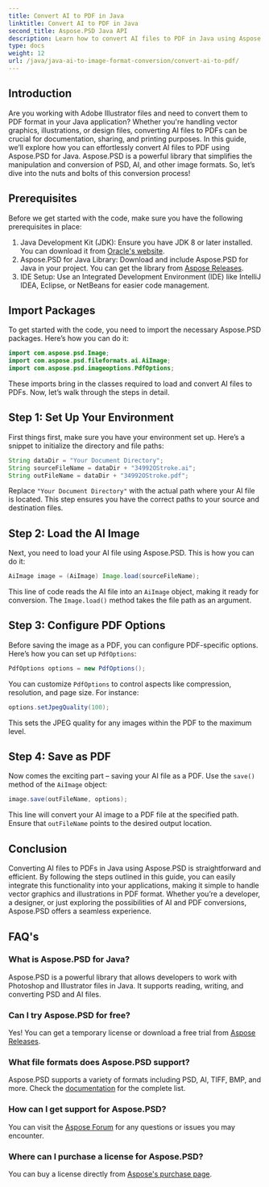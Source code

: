 ```yaml
---
title: Convert AI to PDF in Java
linktitle: Convert AI to PDF in Java
second_title: Aspose.PSD Java API
description: Learn how to convert AI files to PDF in Java using Aspose.PSD. Follow our detailed, step-by-step guide to efficiently manage your file conversions.
type: docs
weight: 12
url: /java/java-ai-to-image-format-conversion/convert-ai-to-pdf/
---
```

## Introduction
Are you working with Adobe Illustrator files and need to convert them to PDF format in your Java application? Whether you're handling vector graphics, illustrations, or design files, converting AI files to PDFs can be crucial for documentation, sharing, and printing purposes. In this guide, we’ll explore how you can effortlessly convert AI files to PDF using Aspose.PSD for Java. Aspose.PSD is a powerful library that simplifies the manipulation and conversion of PSD, AI, and other image formats. So, let’s dive into the nuts and bolts of this conversion process!
## Prerequisites
Before we get started with the code, make sure you have the following prerequisites in place:
1. Java Development Kit (JDK): Ensure you have JDK 8 or later installed. You can download it from [Oracle's website](https://www.oracle.com/java/technologies/javase-downloads.html).
2. Aspose.PSD for Java Library: Download and include Aspose.PSD for Java in your project. You can get the library from [Aspose Releases](https://releases.aspose.com/psd/java/).
3. IDE Setup: Use an Integrated Development Environment (IDE) like IntelliJ IDEA, Eclipse, or NetBeans for easier code management.
## Import Packages
To get started with the code, you need to import the necessary Aspose.PSD packages. Here’s how you can do it:
```java
import com.aspose.psd.Image;
import com.aspose.psd.fileformats.ai.AiImage;
import com.aspose.psd.imageoptions.PdfOptions;
```
These imports bring in the classes required to load and convert AI files to PDFs. Now, let’s walk through the steps in detail.

## Step 1: Set Up Your Environment
First things first, make sure you have your environment set up. Here’s a snippet to initialize the directory and file paths:
```java
String dataDir = "Your Document Directory"; 
String sourceFileName = dataDir + "34992OStroke.ai";
String outFileName = dataDir + "34992OStroke.pdf";
```
Replace `"Your Document Directory"` with the actual path where your AI file is located. This step ensures you have the correct paths to your source and destination files.
## Step 2: Load the AI Image
Next, you need to load your AI file using Aspose.PSD. This is how you can do it:
```java
AiImage image = (AiImage) Image.load(sourceFileName);
```
This line of code reads the AI file into an `AiImage` object, making it ready for conversion. The `Image.load()` method takes the file path as an argument.
## Step 3: Configure PDF Options
Before saving the image as a PDF, you can configure PDF-specific options. Here’s how you can set up `PdfOptions`:
```java
PdfOptions options = new PdfOptions();
```
You can customize `PdfOptions` to control aspects like compression, resolution, and page size. For instance:
```java
options.setJpegQuality(100);
```
This sets the JPEG quality for any images within the PDF to the maximum level.
## Step 4: Save as PDF
Now comes the exciting part – saving your AI file as a PDF. Use the `save()` method of the `AiImage` object:
```java
image.save(outFileName, options);
```
This line will convert your AI image to a PDF file at the specified path. Ensure that `outFileName` points to the desired output location.

## Conclusion
Converting AI files to PDFs in Java using Aspose.PSD is straightforward and efficient. By following the steps outlined in this guide, you can easily integrate this functionality into your applications, making it simple to handle vector graphics and illustrations in PDF format. Whether you’re a developer, a designer, or just exploring the possibilities of AI and PDF conversions, Aspose.PSD offers a seamless experience.
## FAQ's
### What is Aspose.PSD for Java?
Aspose.PSD is a powerful library that allows developers to work with Photoshop and Illustrator files in Java. It supports reading, writing, and converting PSD and AI files.
### Can I try Aspose.PSD for free?
Yes! You can get a temporary license or download a free trial from [Aspose Releases](https://releases.aspose.com/psd/java/).
### What file formats does Aspose.PSD support?
Aspose.PSD supports a variety of formats including PSD, AI, TIFF, BMP, and more. Check the [documentation](https://reference.aspose.com/psd/java/) for the complete list.
### How can I get support for Aspose.PSD?
You can visit the [Aspose Forum](https://forum.aspose.com/c/psd/34) for any questions or issues you may encounter.
### Where can I purchase a license for Aspose.PSD?
You can buy a license directly from [Aspose's purchase page](https://purchase.aspose.com/buy).
